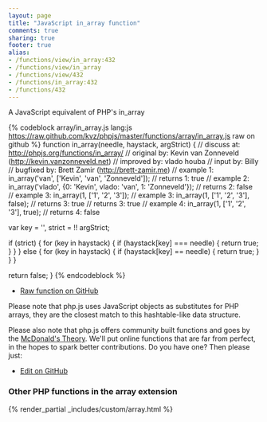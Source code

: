 ```yaml
---
layout: page
title: "JavaScript in_array function"
comments: true
sharing: true
footer: true
alias:
- /functions/view/in_array:432
- /functions/view/in_array
- /functions/view/432
- /functions/in_array:432
- /functions/432
---
```

<!-- Generated by Rakefile:build -->
A JavaScript equivalent of PHP's in_array

{% codeblock array/in_array.js lang:js https://raw.github.com/kvz/phpjs/master/functions/array/in_array.js raw on github %}
function in_array(needle, haystack, argStrict) {
  //  discuss at: http://phpjs.org/functions/in_array/
  // original by: Kevin van Zonneveld (http://kevin.vanzonneveld.net)
  // improved by: vlado houba
  //    input by: Billy
  // bugfixed by: Brett Zamir (http://brett-zamir.me)
  //   example 1: in_array('van', ['Kevin', 'van', 'Zonneveld']);
  //   returns 1: true
  //   example 2: in_array('vlado', {0: 'Kevin', vlado: 'van', 1: 'Zonneveld'});
  //   returns 2: false
  //   example 3: in_array(1, ['1', '2', '3']);
  //   example 3: in_array(1, ['1', '2', '3'], false);
  //   returns 3: true
  //   returns 3: true
  //   example 4: in_array(1, ['1', '2', '3'], true);
  //   returns 4: false

  var key = '',
    strict = !! argStrict;

  if (strict) {
    for (key in haystack) {
      if (haystack[key] === needle) {
        return true;
      }
    }
  } else {
    for (key in haystack) {
      if (haystack[key] == needle) {
        return true;
      }
    }
  }

  return false;
}
{% endcodeblock %}

 - [Raw function on GitHub](https://github.com/kvz/phpjs/blob/master/functions/array/in_array.js)

Please note that php.js uses JavaScript objects as substitutes for PHP arrays, they are 
the closest match to this hashtable-like data structure. 

Please also note that php.js offers community built functions and goes by the 
[McDonald's Theory](https://medium.com/what-i-learned-building/9216e1c9da7d). We'll put online 
functions that are far from perfect, in the hopes to spark better contributions. 
Do you have one? Then please just: 

 - [Edit on GitHub](https://github.com/kvz/phpjs/edit/master/functions/array/in_array.js)


### Other PHP functions in the array extension
{% render_partial _includes/custom/array.html %}
